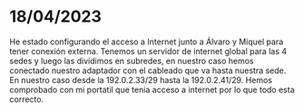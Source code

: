 # 18/04/2023
He estado configurando el acceso a Internet junto a Álvaro y Miquel para tener conexión externa. Tenemos un servidor de internet global para las 4 sedes y luego las dividimos en subredes, en nuestro caso hemos conectado nuestro adaptador con el cableado que va hasta nuestra sede. En nuestro caso desde la 192.0.2.33/29 hasta la 192.0.2.41/29. Hemos comprobado con mi portatil que tenia acceso a internet por lo que todo esta correcto.
